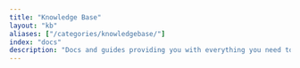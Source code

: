 ```yaml
---
title: "Knowledge Base"
layout: "kb"
aliases: ["/categories/knowledgebase/"]
index: "docs"
description: "Docs and guides providing you with everything you need to know when it comes to creating and distributing applications with Replicated."
---
```

